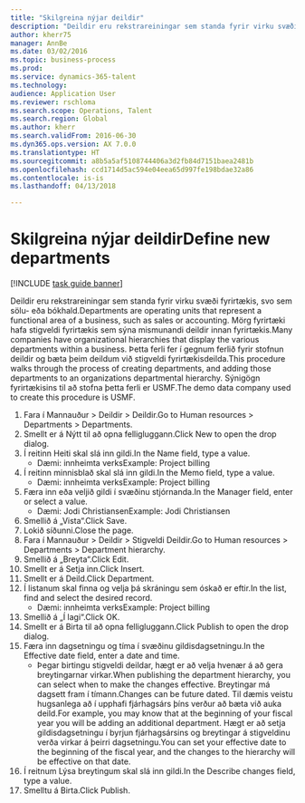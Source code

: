 ```yaml
--- 
title: "Skilgreina nýjar deildir"
description: "Deildir eru rekstrareiningar sem standa fyrir virku svæði fyrirtækis, svo sem sölu- eða bókhald."
author: kherr75
manager: AnnBe
ms.date: 03/02/2016
ms.topic: business-process
ms.prod: 
ms.service: dynamics-365-talent
ms.technology: 
audience: Application User
ms.reviewer: rschloma
ms.search.scope: Operations, Talent
ms.search.region: Global
ms.author: kherr
ms.search.validFrom: 2016-06-30
ms.dyn365.ops.version: AX 7.0.0
ms.translationtype: HT
ms.sourcegitcommit: a8b5a5af5108744406a3d2fb84d7151baea2481b
ms.openlocfilehash: ccd1714d5ac594e04eea65d997fe198bdae32a86
ms.contentlocale: is-is
ms.lasthandoff: 04/13/2018

---
```

# <a name="define-new-departments"></a><span data-ttu-id="d41a5-103">Skilgreina nýjar deildir</span><span class="sxs-lookup"><span data-stu-id="d41a5-103">Define new departments</span></span>

[!INCLUDE [task guide banner](../../includes/task-guide-banner.md)]

<span data-ttu-id="d41a5-104">Deildir eru rekstrareiningar sem standa fyrir virku svæði fyrirtækis, svo sem sölu- eða bókhald.</span><span class="sxs-lookup"><span data-stu-id="d41a5-104">Departments are operating units that represent a functional area of a business, such as sales or accounting.</span></span> <span data-ttu-id="d41a5-105">Mörg fyrirtæki hafa stigveldi fyrirtækis sem sýna mismunandi deildir innan fyrirtækis.</span><span class="sxs-lookup"><span data-stu-id="d41a5-105">Many companies have organizational hierarchies that display the various departments within a business.</span></span> <span data-ttu-id="d41a5-106">Þetta ferli fer í gegnum ferlið fyrir stofnun deildir og bæta þeim deildum við stigveldi fyrirtækisdeilda.</span><span class="sxs-lookup"><span data-stu-id="d41a5-106">This procedure walks through the process of creating departments, and adding those departments to an organizations departmental hierarchy.</span></span> <span data-ttu-id="d41a5-107">Sýnigögn fyrirtækisins til að stofna þetta ferli er USMF.</span><span class="sxs-lookup"><span data-stu-id="d41a5-107">The demo data company used to create this procedure is USMF.</span></span>

1. <span data-ttu-id="d41a5-108">Fara í Mannauður > Deildir > Deildir.</span><span class="sxs-lookup"><span data-stu-id="d41a5-108">Go to Human resources > Departments > Departments.</span></span>
2. <span data-ttu-id="d41a5-109">Smellt er á Nýtt til að opna felligluggann.</span><span class="sxs-lookup"><span data-stu-id="d41a5-109">Click New to open the drop dialog.</span></span>
3. <span data-ttu-id="d41a5-110">Í reitinn Heiti skal slá inn gildi.</span><span class="sxs-lookup"><span data-stu-id="d41a5-110">In the Name field, type a value.</span></span>
    * <span data-ttu-id="d41a5-111">Dæmi: innheimta verks</span><span class="sxs-lookup"><span data-stu-id="d41a5-111">Example: Project billing</span></span>  
4. <span data-ttu-id="d41a5-112">Í reitinn minnisblað skal slá inn gildi.</span><span class="sxs-lookup"><span data-stu-id="d41a5-112">In the Memo field, type a value.</span></span>
    * <span data-ttu-id="d41a5-113">Dæmi: innheimta verks</span><span class="sxs-lookup"><span data-stu-id="d41a5-113">Example: Project billing</span></span>  
5. <span data-ttu-id="d41a5-114">Færa inn eða veljið gildi í svæðinu stjórnanda.</span><span class="sxs-lookup"><span data-stu-id="d41a5-114">In the Manager field, enter or select a value.</span></span>
    * <span data-ttu-id="d41a5-115">Dæmi: Jodi Christiansen</span><span class="sxs-lookup"><span data-stu-id="d41a5-115">Example: Jodi Christiansen</span></span>  
6. <span data-ttu-id="d41a5-116">Smellið á „Vista“.</span><span class="sxs-lookup"><span data-stu-id="d41a5-116">Click Save.</span></span>
7. <span data-ttu-id="d41a5-117">Lokið síðunni.</span><span class="sxs-lookup"><span data-stu-id="d41a5-117">Close the page.</span></span>
8. <span data-ttu-id="d41a5-118">Fara í Mannauður > Deildir > Stigveldi Deildir.</span><span class="sxs-lookup"><span data-stu-id="d41a5-118">Go to Human resources > Departments > Department hierarchy.</span></span>
9. <span data-ttu-id="d41a5-119">Smellið á „Breyta“.</span><span class="sxs-lookup"><span data-stu-id="d41a5-119">Click Edit.</span></span>
10. <span data-ttu-id="d41a5-120">Smellt er á Setja inn.</span><span class="sxs-lookup"><span data-stu-id="d41a5-120">Click Insert.</span></span>
11. <span data-ttu-id="d41a5-121">Smellt er á Deild.</span><span class="sxs-lookup"><span data-stu-id="d41a5-121">Click Department.</span></span>
12. <span data-ttu-id="d41a5-122">Í listanum skal finna og velja þá skráningu sem óskað er eftir.</span><span class="sxs-lookup"><span data-stu-id="d41a5-122">In the list, find and select the desired record.</span></span>
    * <span data-ttu-id="d41a5-123">Dæmi: innheimta verks</span><span class="sxs-lookup"><span data-stu-id="d41a5-123">Example: Project billing</span></span>  
13. <span data-ttu-id="d41a5-124">Smellið á „Í lagi“.</span><span class="sxs-lookup"><span data-stu-id="d41a5-124">Click OK.</span></span>
14. <span data-ttu-id="d41a5-125">Smellt er á Birta til að opna felligluggann.</span><span class="sxs-lookup"><span data-stu-id="d41a5-125">Click Publish to open the drop dialog.</span></span>
15. <span data-ttu-id="d41a5-126">Færa inn dagsetningu og tíma í svæðinu gildisdagsetningu.</span><span class="sxs-lookup"><span data-stu-id="d41a5-126">In the Effective date field, enter a date and time.</span></span>
    * <span data-ttu-id="d41a5-127">Þegar birtingu stigveldi deildar, hægt er að velja hvenær á að gera breytingarnar virkar.</span><span class="sxs-lookup"><span data-stu-id="d41a5-127">When publishing the department hierarchy, you can select when to make the changes effective.</span></span> <span data-ttu-id="d41a5-128">Breytingar má dagsett fram í tímann.</span><span class="sxs-lookup"><span data-stu-id="d41a5-128">Changes can be future dated.</span></span> <span data-ttu-id="d41a5-129">Til dæmis veistu hugsanlega að í upphafi fjárhagsárs þíns verður að bæta við auka deild.</span><span class="sxs-lookup"><span data-stu-id="d41a5-129">For example, you may know that at the beginning of your fiscal year you will be adding an additional department.</span></span> <span data-ttu-id="d41a5-130">Hægt er að setja gildisdagsetningu í byrjun fjárhagsársins og breytingar á stigveldinu verða virkar á þeirri dagsetningu.</span><span class="sxs-lookup"><span data-stu-id="d41a5-130">You can set your effective date to the beginning of the fiscal year, and the changes to the hierarchy will be effective on that date.</span></span>  
16. <span data-ttu-id="d41a5-131">Í reitnum Lýsa breytingum skal slá inn gildi.</span><span class="sxs-lookup"><span data-stu-id="d41a5-131">In the Describe changes field, type a value.</span></span>
17. <span data-ttu-id="d41a5-132">Smelltu á Birta.</span><span class="sxs-lookup"><span data-stu-id="d41a5-132">Click Publish.</span></span>


